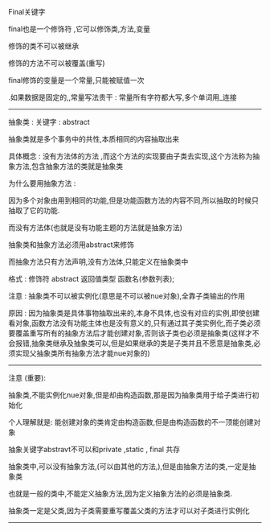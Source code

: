 Final关键字 

final也是一个修饰符 ,它可以修饰类,方法,变量

修饰的类不可以被继承

修饰的方法不可以被覆盖(重写)

final修饰的变量是一个常量,只能被赋值一次

.如果数据是固定的,,常量写法贵干 : 常量所有字符都大写,多个单词用_连接

---

抽象类 :  关键字 : abstract

抽象类就是多个事务中的共性,本质相同的内容抽取出来

具体概念 : 没有方法体的方法 ,而这个方法的实现要由子类去实现,这个方法称为抽象方法,包含抽象方法的类就是抽象类

为什么要用抽象方法 : 

因为多个对象由用到相同的功能,但是功能函数方法的内容不同,所以抽取的时候只抽取了它的功能.

而没有方法体(也就是没有功能主题的方法就是抽象方法)

抽象类和抽象方法必须用abstract来修饰

而抽象方法只有方法声明,没有方法体,只能定义在抽象类中

格式 : 修饰符 abstract 返回值类型 函数名(参数列表);

注意  :  抽象类不可以被实例化(意思是不可以被nue对象),全靠子类输出的作用

原因 : 因为抽象类是具体事物抽取出来的,本身不具体,也没有对应的实例,即使创建看对象,函数方法没有功能主体也是没有意义的,只有通过其子类实例化,而子类必须要覆盖重写所有的抽象方法后才能创建对象,否则该子类也必须是抽象类(这样才不会报错,抽象类继承及抽象类可以,但是如果继承的类是子类并且不愿意是抽象类,必须实现父抽象类所有抽象方法才能nue对象的)

---

注意 (重要):

抽象类,不能实例化nue对象,但是却由构造函数,那是因为抽象类用于给子类进行初始化

个人理解就是: 能创建对象的类肯定由构造函数,但是由构造函数的不一顶能创建对象

抽象关键字abstravt不可以和private ,static , final 共存

抽象类中,可以没有抽象方法,(可以由其他的方法,),但是由抽象方法的类,一定是抽象类

也就是一般的类中,不能定义抽象方法,因为定义抽象方法的必须是抽象类.

抽象类一定是父类,因为子类需要重写覆盖父类的方法才可以对子类进行实例化

----

 